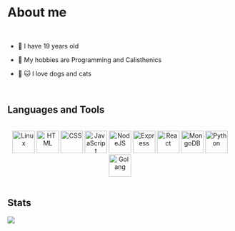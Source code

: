 <h1>About me</h1><br>

- 📆 I have 19 years old
 
- 🗿 My hobbies are Programming and Calisthenics

- 🐶 🐱 I love dogs and cats

<br>
<h2>Languages and Tools</h2><br>

<div align="center">
     <img src="https://cdn.jsdelivr.net/gh/devicons/devicon/icons/linux/linux-original.svg" width="50" title="Linux" />
     <img src="https://cdn.jsdelivr.net/gh/devicons/devicon/icons/html5/html5-original.svg" width="50" title="HTML" />
     <img src="https://cdn.jsdelivr.net/gh/devicons/devicon/icons/css3/css3-original.svg" width="50" title="CSS" />
     <img src="https://cdn.jsdelivr.net/gh/devicons/devicon/icons/javascript/javascript-original.svg" width="50" title="JavaScript" />
     <img src="https://cdn.jsdelivr.net/gh/devicons/devicon/icons/nodejs/nodejs-original.svg" width="50" title="NodeJS" />
     <img src="https://cdn.jsdelivr.net/gh/devicons/devicon/icons/express/express-original.svg" width="50" title="Express" />
     <img src="https://cdn.jsdelivr.net/gh/devicons/devicon/icons/react/react-original.svg" width="50" title="React" />
     <img src="https://cdn.jsdelivr.net/gh/devicons/devicon/icons/mongodb/mongodb-original.svg" width="50" title="MongoDB" />
     <img src="https://cdn.jsdelivr.net/gh/devicons/devicon/icons/python/python-original.svg" width="50" title="Python" />
     <img src="https://cdn.jsdelivr.net/gh/devicons/devicon/icons/go/go-original.svg" width="50" title="Golang" />
</div>

<br>
<h2>Stats</h2>
<img src="https://github-readme-stats.vercel.app/api/top-langs/?username=z3oxs&layout=compact&langs_count=8" />
